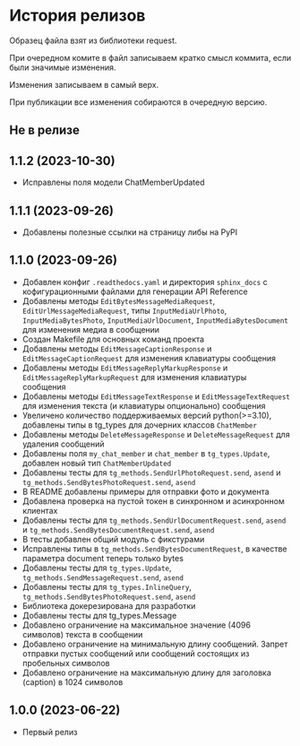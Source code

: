 История релизов
===============

Образец файла взят из библиотеки request.

При очередном комите в файл записываем кратко смысл коммита, если были значимые изменения.

Изменения записываем в самый верх.

При публикации все изменения собираются в очередную версию.


Не в релизе
------------------------

1.1.2 (2023-10-30)
------------------------

- Исправлены поля модели ChatMemberUpdated

1.1.1 (2023-09-26)
------------------------

- Добавлены полезные ссылки на страницу либы на PyPI


1.1.0 (2023-09-26)
------------------------

- Добавлен конфиг `.readthedocs.yaml` и директория `sphinx_docs` с кофигурационными файлами для генерации API Reference
- Добавлены методы `EditBytesMessageMediaRequest`, `EditUrlMessageMediaRequest`, типы `InputMediaUrlPhoto`, `InputMediaBytesPhoto`, `InputMediaUrlDocument`, `InputMediaBytesDocument` для изменения медиа в сообщении
- Создан Makefile для основных команд проекта
- Добавлены методы `EditMessageCaptionResponse` и `EditMessageCaptionRequest` для изменения клавиатуры сообщения
- Добавлены методы `EditMessageReplyMarkupResponse` и `EditMessageReplyMarkupRequest` для изменения клавиатуры сообщения
- Добавлены методы `EditMessageTextResponse` и `EditMessageTextRequest` для изменения текста (и клавиатуры опционально) сообщения
- Увеличено количество поддерживаемых версий python(>=3.10), добавлены типы в tg_types для дочерних классов `ChatMember`
- Добавлены методы `DeleteMessageResponse` и `DeleteMessageRequest` для удаления сообщений
- Добавлены поля `my_chat_member` и `chat_member` в `tg_types.Update`, добавлен новый тип `ChatMemberUpdated`
- Добавлены тесты для `tg_methods.SendUrlPhotoRequest.send`, `asend` и `tg_methods.SendBytesPhotoRequest.send`, `asend`
- В README добавлены примеры для отправки фото и документа
- Добавлена проверка на пустой токен в синхронном и асинхронном клиентах
- Добавлены тесты для `tg_methods.SendUrlDocumentRequest.send`, `asend` и `tg_methods.SendBytesDocumentRequest.send`, `asend`
- В тесты добавлен общий модуль с фикстурами
- Исправлены типы в `tg_methods.SendBytesDocumentRequest`, в качестве параметра document теперь только bytes
- Добавлены тесты для `tg_types.Update`, `tg_methods.SendMessageRequest.send`, `asend`
- Добавлены тесты для `tg_types.InlineQuery`, `tg_methods.SendBytesPhotoRequest.send`, `asend`
- Библиотека докерезирована для разработки
- Добавлены тесты для tg_types.Message
- Добавлено ограничение на максимальное значение (4096 символов) текста в сообщении
- Добавлено ограничение на минимальную длину сообщений. Запрет отправки пустых сообщений
  или сообщений состоящих из пробельных символов
- Добавлено ограничение на максимальную длину для заголовка (caption) в 1024 символов

1.0.0 (2023-06-22)
------------------------

- Первый релиз
